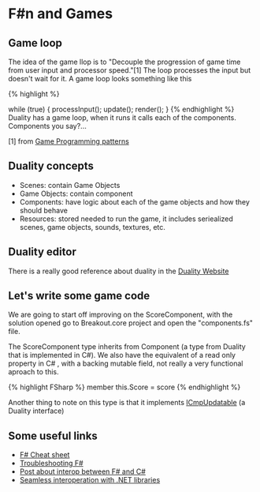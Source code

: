 F#n and Games
==========================
## Game loop

The idea of the game llop is to "Decouple the progression of game time from user input and processor speed."[1]
The loop processes the input but doesn't wait for it.
A game loop looks something like this

{% highlight %}

while (true)
{
  processInput();
  update();
  render();
}
{% endhighlight %}
 Duality has a game loop, when it runs it calls each of the components. Components you say?...

[1] from [Game Programming patterns](http://gameprogrammingpatterns.com/game-loop.html)
## Duality concepts

* Scenes: contain Game Objects
* Game Objects: contain component
* Components: have logic about each of the game objects and how they should behave
* Resources: stored needed to run the game, it includes seriealized scenes, game objects, sounds, textures, etc. 

## Duality editor

There is a really good reference about duality in the [Duality Website]()

## Let's write some game code

We are going to start off improving on the ScoreComponent, with the solution opened go to Breakout.core project and open the "components.fs" file.

The ScoreComponent type inherits from Component (a type from Duality that is implemented in C#).
We also have the equivalent of a read only property in C# , with a backing mutable field, not really a very functional aproach to this.

{% highlight FSharp %}
    member this.Score = score
{% endhighlight %}

Another thing to note on this type is that it implements [ICmpUpdatable](https://github.com/BraveSirAndrew/Duality/) (a Duality interface)

## Some useful links

* [F# Cheat sheet](http://dungpa.github.io/fsharp-cheatsheet/)
* [Troubleshooting F#](http://fsharpforfunandprofit.com/troubleshooting-fsharp/)
* [Post about interop between F# and C#](http://www.navision-blog.de/blog/2013/04/03/a-tale-of-nulls/)
* [Seamless interoperation with .NET libraries](http://fsharpforfunandprofit.com/posts/completeness-seamless-dotnet-interop/)

